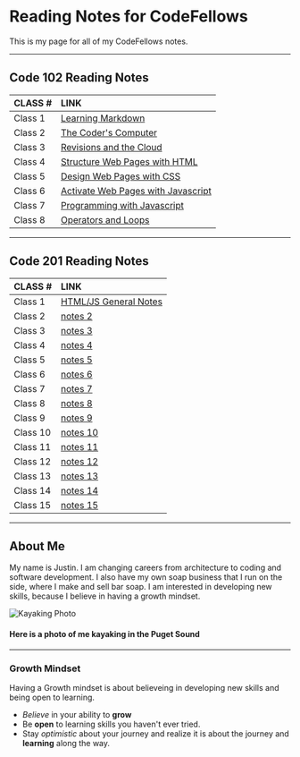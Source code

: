 # Reading Notes for CodeFellows

This is my page for all of my CodeFellows notes.

---

## Code 102 Reading Notes

|CLASS #|LINK|
|:---|:---|
|Class 1|[Learning Markdown](learningmarkdownnotes.md)|
|Class 2|[The Coder's Computer](thecoderscomputer.md)|
|Class 3|[Revisions and the Cloud](github.md)|
|Class 4|[Structure Web Pages with HTML](structurehtml.md)|
|Class 5|[Design Web Pages with CSS](designcss.md)|
|Class 6|[Activate Web Pages with Javascript](activatejava.md)|
|Class 7|[Programming with Javascript](programmingjava.md)|
|Class 8|[Operators and Loops](operatorsloops.md)|

---

## Code 201 Reading Notes

|CLASS #|LINK|
|:---|:---|
|Class 1|[HTML/JS General Notes](201-class-01.md)|
|Class 2|[notes 2](notes2.md)|
|Class 3|[notes 3](notes3.md)|
|Class 4|[notes 4](notes4.md)|
|Class 5|[notes 5](notes5.md)|
|Class 6|[notes 6](notes6.md)|
|Class 7|[notes 7](notes7.md)|
|Class 8|[notes 8](notes8.md)|
|Class 9|[notes 9](notes9.md)|
|Class 10|[notes 10](notes10.md)|
|Class 11|[notes 11](notes11.md)|
|Class 12|[notes 12](notes12.md)|
|Class 13|[notes 13](notes13.md)|
|Class 14|[notes 14](notes14.md)|
|Class 15|[notes 15](notes15.md)|

---

## About Me

My name is Justin.  I am changing careers from architecture to coding and software development.  I also have my own soap business that I run on the side, where I make and sell bar soap.  I am interested in developing new skills, because I believe in having a growth mindset.

![Kayaking Photo](https://scontent-sea1-1.xx.fbcdn.net/v/t1.6435-9/121549527_10217143952062726_2814038383146855609_n.jpg?_nc_cat=105&ccb=1-3&_nc_sid=174925&_nc_ohc=dBlUCaM3B-kAX_7FUNu&_nc_oc=AQnhnMYBlvUQviH8X71n2cGDT1uI3nLdvKmO1bELGAT2ilT0WbdcqKLGdgWmSSnOxI4&_nc_ht=scontent-sea1-1.xx&oh=2e1b333d598fbbf3d46254770364bfa8&oe=60F1ECAE)

#### Here is a photo of me kayaking in the Puget Sound

---

### Growth Mindset

Having a Growth mindset is about believeing in developing new skills and being open to learning.

- *Believe* in your ability to **grow**
- Be **open** to learning skills you haven't ever tried.
- Stay *optimistic* about your journey and realize it is about the journey and **learning** along the way.
